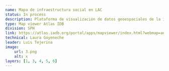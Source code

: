 ```yaml
---
name: Mapa de infraestructura social en LAC
status: In process
description: Plataforma de visualización de datos geoespaciales de la infraestructura social en LAC y otras variables de caracteristicas a nivel subnacional como la tasa de pobreza.
type: Map viewer Atlas IDB
division: SPH
link: https://atlas.iadb.org/portal/apps/mapviewer/index.html?webmap=ad04311eef4843bb8add0177f399cb26
technical: Laura Goyeneche
leader: Luis Tejerina
image: 
    url: 3.png
    alt: x
layers: [1, 3, 4, 5, 6]
---
```

    
